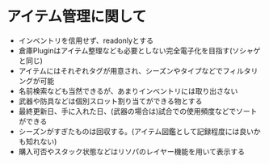 # アイテム管理に関して

- インベントリを信用せず、readonlyとする
- 倉庫Pluginはアイテム整理なども必要としない完全電子化を目指す(ソシャゲと同じ)
- アイテムにはそれぞれタグが用意され、シーズンやタイプなどでフィルタリングが可能
- 名前検索なども当然できるが、あまりインベントリには取り出さない
- 武器や防具などは個別スロット割り当てができる物とする
- 最終更新日、手に入れた日、(武器の場合は)試合での使用頻度などでソートができる
- シーズンがすぎたものは回収する。(アイテム図鑑として記録程度には良いかも知れない)
- 購入可否やスタック状態などはリソパのレイヤー機能を用いて表示する